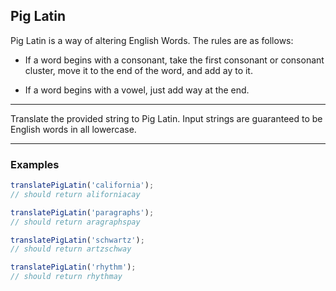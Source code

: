 ## Pig Latin

Pig Latin is a way of altering English Words. The rules are as follows:

- If a word begins with a consonant, take the first consonant or consonant cluster, move it to the end of the word, and add ay to it.

- If a word begins with a vowel, just add way at the end.

---

Translate the provided string to Pig Latin. Input strings are guaranteed to be English words in all lowercase.

---

### Examples

```javascript
translatePigLatin('california');
// should return aliforniacay
```

```javascript
translatePigLatin('paragraphs');
// should return aragraphspay
```

```javascript
translatePigLatin('schwartz');
// should return artzschway
```

```javascript
translatePigLatin('rhythm');
// should return rhythmay
```
